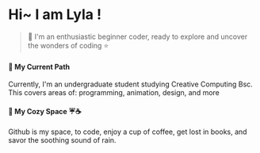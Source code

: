 # Hi~  I am Lyla !  

>🌸 I'm an enthusiastic beginner coder, ready to explore and uncover the wonders of coding ⭐

#### 🐋 My Current Path    
Currently, I'm an undergraduate student studying Creative Computing Bsc. 
This covers areas of: programming, animation, design, and more

#### 📃 My Cozy Space ☔☕
Github is my space, to code, enjoy a cup of coffee, get lost in books, and savor the soothing sound of rain. 

